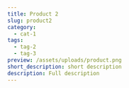 ```yaml
---
title: Product 2
slug: product2
category:
  - cat-1
tags:
  - tag-2
  - tag-3
preview: /assets/uploads/product.png
short_description: short description
description: Full description
---
```

